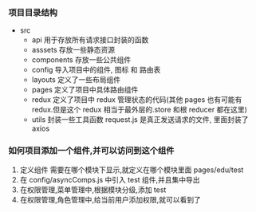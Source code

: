 ### 项目目录结构

- src
  - api 用于存放所有请求接口封装的函数
  - asssets 存放一些静态资源
  - components 存放一些公共组件
  - config 导入项目中的组件, 图标 和 路由表
  - layouts 定义了一些布局组件
  - pages 定义了项目中具体路由组件
  - redux 定义了项目中 redux 管理状态的代码(其他 pages 也有可能有 redux.但是这个 redux 相当于最外层的.store 和根 reducer 都在这里)
  - utils 封装一些工具函数 request.js 是真正发送请求的文件, 里面封装了 axios

### 如何项目添加一个组件,并可以访问到这个组件

1. 定义组件 需要在哪个模块下显示,就定义在哪个模块里面 pages/edu/test
2. 在 config/asyncComps.js 中引入 test 组件,并且集中导出
3. 在权限管理,菜单管理中,根据模块分级,添加 test
4. 在权限管理,角色管理中,给当前用户添加权限,就可以看到了
